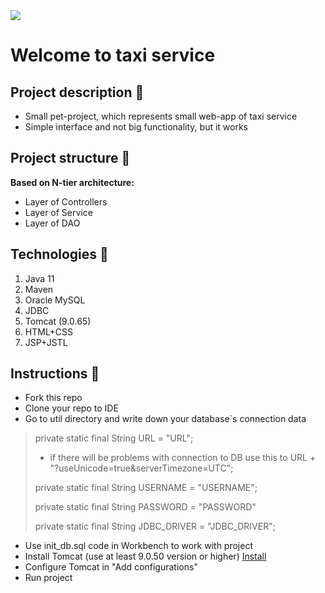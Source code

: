 <img src="https://media2.giphy.com/media/6261y9yyIsd2dXVBdS/giphy.gif?cid=ecf05e47qxu7zwqr76xmdey5py3zew3sy9fgy142go1wtm1w&rid=giphy.gif&ct=g" align="top" />

# Welcome to taxi service 

## Project description 📄
* Small pet-project, which represents small web-app of taxi service  
* Simple interface and not big functionality, but it works

## Project structure 🚥
**Based on N-tier architecture:**
- Layer of Controllers
- Layer of Service
- Layer of DAO
    
## Technologies 📡
1. Java 11
2. Maven
3. Oracle MySQL 
4. JDBC
5. Tomcat (9.0.65)
6. HTML+CSS
7. JSP+JSTL

## Instructions 📃
- Fork this repo
- Clone your repo to IDE 
- Go to util directory and write down your database`s connection data
> private static final String URL = "URL";
> - if there will be problems with connection to DB use this to URL + "?useUnicode=true&serverTimezone=UTC";
> 
> private static final String USERNAME = "USERNAME";
> 
> private static final String PASSWORD = "PASSWORD"
> 
> private static final String JDBC_DRIVER = "JDBC_DRIVER";

- Use init_db.sql code in Workbench to work with project
- Install Tomcat (use at least 9.0.50 version or higher) [Install](https://tomcat.apache.org/download-90.cgi)
- Configure Tomcat in "Add configurations" 
- Run project
